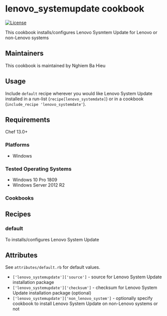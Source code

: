 # lenovo_systemupdate cookbook
[![License](https://img.shields.io/badge/License-Apache%202.0-green.svg)](https://opensource.org/licenses/Apache-2.0)

This cookbook installs/configures Lenovo Sysmtem Update for Lenovo or non-Lenovo systems

## Maintainers
This cookbook is maintained by Nghiem Ba Hieu

## Usage
Include `default` recipe wherever you would like Lenovo System Update installed in a run-list (`recipe[lenovo_systemdate]`) or in a cookbook (`include_recipe 'lenovo_systemdate'`). 

## Requirements

Chef 13.0+

### Platforms

- Windows

### Tested Operating Systems

- Windows 10 Pro 1809
- Windows Server 2012 R2

### Cookbooks

## Recipes 

### default

To installs/configures Lenovo System Update

## Attributes 
See `attributes/default.rb` for default values.

- `['lenovo_systemupdate']['source']` - source for Lenovo System Update installation package
- `['lenovo_systemupdate']['checksum']` - checksum for Lenovo System Update installation package (optional)
- `['lenovo_systemupdate']['non_lenovo_system']` - optionally specify cookbook to install Lenovo System Update on non-Lenovo systems or not
